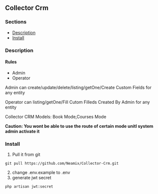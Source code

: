 <h2>Collector Crm</h2>

<h3> Sections </h3>
<ul>
    <li><a href="#description"> Description</a></li>
    <li><a href="#Installation" >Install</a></li>
</ul>

<h3 id="description">Description</h3>

<h4> Rules </h4>
<ul>
    <li>Admin</li>
    <li>Operator</li>
</ul>

<p>Admin can create/update/delete/listing/getOne/Create Custom Fields for any entity</p>
<p>Operator can listing/getOne/Fill Cutom Filleds Created By Admin for any entity</p>

<p>Collector CRM Models: Book Mode,Courses Mode</p>

<b>Caution: You wont be able to use the route of certain mode unitl system admin activate it</b>

<h3 id="Installation">Install</h3>

1) Pull it from git
```
git pull https://github.com/Neamix/Collector-Crm.git 
```

2) change .env.example to .env
3) generate jwt secret
```
php artisan jwt:secret 
```



